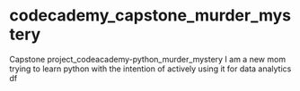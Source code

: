 # codecademy_capstone_murder_mystery
Capstone project_codeacademy-python_murder_mystery
I am a new mom trying to learn python with the intention of 
actively using it for data analytics
df
